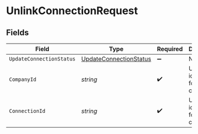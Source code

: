 # UnlinkConnectionRequest


## Fields

| Field                                                                   | Type                                                                    | Required                                                                | Description                                                             | Example                                                                 |
| ----------------------------------------------------------------------- | ----------------------------------------------------------------------- | ----------------------------------------------------------------------- | ----------------------------------------------------------------------- | ----------------------------------------------------------------------- |
| `UpdateConnectionStatus`                                                | [UpdateConnectionStatus](../../Models/Shared/UpdateConnectionStatus.md) | :heavy_minus_sign:                                                      | N/A                                                                     |                                                                         |
| `CompanyId`                                                             | *string*                                                                | :heavy_check_mark:                                                      | Unique identifier for a company.                                        | 8a210b68-6988-11ed-a1eb-0242ac120002                                    |
| `ConnectionId`                                                          | *string*                                                                | :heavy_check_mark:                                                      | Unique identifier for a connection.                                     | 2e9d2c44-f675-40ba-8049-353bfcb5e171                                    |